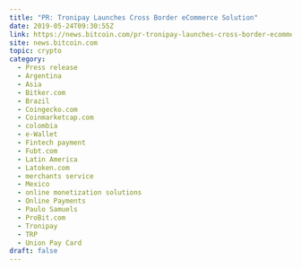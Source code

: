```yaml
---
title: "PR: Tronipay Launches Cross Border eCommerce Solution"
date: 2019-05-24T09:30:55Z
link: https://news.bitcoin.com/pr-tronipay-launches-cross-border-ecommerce-solution/?utm_medium=RSS&utm_source=hune
site: news.bitcoin.com
topic: crypto
category:
  - Press release
  - Argentina
  - Asia
  - Bitker.com
  - Brazil
  - Coingecko.com
  - Coinmarketcap.com
  - colombia
  - e-Wallet
  - Fintech payment
  - Fubt.com
  - Latin America
  - Latoken.com
  - merchants service
  - Mexico
  - online monetization solutions
  - Online Payments
  - Paulo Samuels
  - ProBit.com
  - Tronipay
  - TRP
  - Union Pay Card
draft: false
---
```

